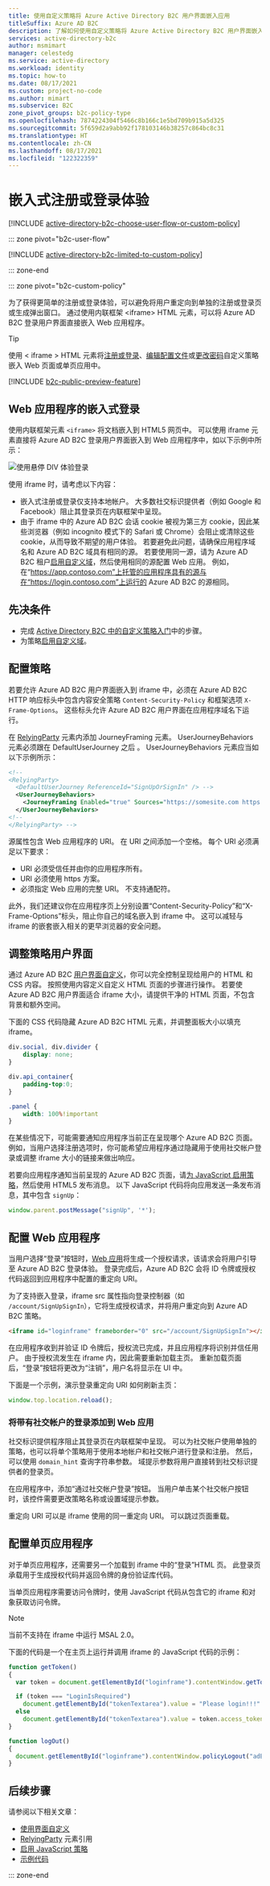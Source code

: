 ```yaml
---
title: 使用自定义策略将 Azure Active Directory B2C 用户界面嵌入应用
titleSuffix: Azure AD B2C
description: 了解如何使用自定义策略将 Azure Active Directory B2C 用户界面嵌入应用
services: active-directory-b2c
author: msmimart
manager: celestedg
ms.service: active-directory
ms.workload: identity
ms.topic: how-to
ms.date: 08/17/2021
ms.custom: project-no-code
ms.author: mimart
ms.subservice: B2C
zone_pivot_groups: b2c-policy-type
ms.openlocfilehash: 7874224304f5466c8b166c1e5bd709b915a5d325
ms.sourcegitcommit: 5f659d2a9abb92f178103146b38257c864bc8c31
ms.translationtype: HT
ms.contentlocale: zh-CN
ms.lasthandoff: 08/17/2021
ms.locfileid: "122322359"
---
```

# <a name="embedded-sing-up-or-sign-in-experience"></a>嵌入式注册或登录体验

[!INCLUDE [active-directory-b2c-choose-user-flow-or-custom-policy](../../includes/active-directory-b2c-choose-user-flow-or-custom-policy.md)]

::: zone pivot="b2c-user-flow"

[!INCLUDE [active-directory-b2c-limited-to-custom-policy](../../includes/active-directory-b2c-limited-to-custom-policy.md)]

::: zone-end

::: zone pivot="b2c-custom-policy"

为了获得更简单的注册或登录体验，可以避免将用户重定向到单独的注册或登录页或生成弹出窗口。 通过使用内联框架 &lt;iframe&gt; HTML 元素，可以将 Azure AD B2C 登录用户界面直接嵌入 Web 应用程序。 

> [!TIP]
> 使用 &lt; iframe &gt; HTML 元素将[注册或登录](add-sign-up-and-sign-in-policy.md)、[编辑配置文件](add-profile-editing-policy.md)或[更改密码](add-password-change-policy.md)自定义策略嵌入 Web 页面或单页应用中。

[!INCLUDE [b2c-public-preview-feature](../../includes/active-directory-b2c-public-preview.md)]

## <a name="web-application-embedded-sign-in"></a>Web 应用程序的嵌入式登录

使用内联框架元素 `<iframe>` 将文档嵌入到 HTML5 网页中。 可以使用 iframe 元素直接将 Azure AD B2C 登录用户界面嵌入到 Web 应用程序中，如以下示例中所示：

![使用悬停 DIV 体验登录](media/embedded-login/login-hovering.png)

使用 iframe 时，请考虑以下内容：

- 嵌入式注册或登录仅支持本地帐户。 大多数社交标识提供者（例如 Google 和 Facebook）阻止其登录页在内联框架中呈现。
- 由于 iframe 中的 Azure AD B2C 会话 cookie 被视为第三方 cookie，因此某些浏览器（例如 incognito 模式下的 Safari 或 Chrome）会阻止或清除这些 cookie，从而导致不期望的用户体验。 若要避免此问题，请确保应用程序域名和 Azure AD B2C 域具有相同的源。 若要使用同一源，请为 Azure AD B2C 租户[启用自定义域](custom-domain.md)，然后使用相同的源配置 Web 应用。 例如，在“https://app.contoso.com”上托管的应用程序具有的源与在“https://login.contoso.com”上运行的 Azure AD B2C 的源相同。

## <a name="prerequisites"></a>先决条件

* 完成 [Active Directory B2C 中的自定义策略入门](tutorial-create-user-flows.md?pivots=b2c-custom-policy)中的步骤。
* 为策略[启用自定义域](custom-domain.md)。

## <a name="configure-your-policy"></a>配置策略

若要允许 Azure AD B2C 用户界面嵌入到 iframe 中，必须在 Azure AD B2C HTTP 响应标头中包含内容安全策略 `Content-Security-Policy` 和框架选项 `X-Frame-Options`。 这些标头允许 Azure AD B2C 用户界面在应用程序域名下运行。

在 [RelyingParty](relyingparty.md) 元素内添加 JourneyFraming 元素。  UserJourneyBehaviors 元素必须跟在 DefaultUserJourney 之后 。 UserJourneyBehaviors 元素应当如以下示例所示：

```xml
<!--
<RelyingParty>
  <DefaultUserJourney ReferenceId="SignUpOrSignIn" /> -->
  <UserJourneyBehaviors> 
    <JourneyFraming Enabled="true" Sources="https://somesite.com https://anothersite.com" /> 
  </UserJourneyBehaviors>
<!--
</RelyingParty> -->
```

源属性包含 Web 应用程序的 URI。 在 URI 之间添加一个空格。 每个 URI 必须满足以下要求：

- URI 必须受信任并由你的应用程序所有。
- URI 必须使用 https 方案。  
- 必须指定 Web 应用的完整 URI。 不支持通配符。

此外，我们还建议你在应用程序页上分别设置“Content-Security-Policy”和“X-Frame-Options”标头，阻止你自己的域名嵌入到 iframe 中。 这可以减轻与 iframe 的嵌套嵌入相关的更早浏览器的安全问题。

## <a name="adjust-policy-user-interface"></a>调整策略用户界面

通过 Azure AD B2C [用户界面自定义](customize-ui.md)，你可以完全控制呈现给用户的 HTML 和 CSS 内容。 按照使用内容定义自定义 HTML 页面的步骤进行操作。 若要使 Azure AD B2C 用户界面适合 iframe 大小，请提供干净的 HTML 页面，不包含背景和额外空间。  

下面的 CSS 代码隐藏 Azure AD B2C HTML 元素，并调整面板大小以填充 iframe。

```css
div.social, div.divider {
    display: none;
}

div.api_container{
    padding-top:0;
}

.panel {
    width: 100%!important
}
```

在某些情况下，可能需要通知应用程序当前正在呈现哪个 Azure AD B2C 页面。 例如，当用户选择注册选项时，你可能希望应用程序通过隐藏用于使用社交帐户登录或调整 iframe 大小的链接来做出响应。

若要向应用程序通知当前呈现的 Azure AD B2C 页面，请[为 JavaScript 启用策略](./javascript-and-page-layout.md)，然后使用 HTML5 发布消息。 以下 JavaScript 代码将向应用发送一条发布消息，其中包含 `signUp`：

```javascript
window.parent.postMessage("signUp", '*');
```

## <a name="configure-a-web-application"></a>配置 Web 应用程序

当用户选择“登录”按钮时，[Web 应用](integrate-with-app-code-samples.md#web-apps-and-apis)将生成一个授权请求，该请求会将用户引导至 Azure AD B2C 登录体验。 登录完成后，Azure AD B2C 会将 ID 令牌或授权代码返回到应用程序中配置的重定向 URI。

为了支持嵌入登录，iframe src 属性指向登录控制器（如 `/account/SignUpSignIn`），它将生成授权请求，并将用户重定向到 Azure AD B2C 策略。

```html
<iframe id="loginframe" frameborder="0" src="/account/SignUpSignIn"></iframe>
``` 

在应用程序收到并验证 ID 令牌后，授权流已完成，并且应用程序将识别并信任用户。 由于授权流发生在 iframe 内，因此需要重新加载主页。 重新加载页面后，“登录”按钮将更改为“注销”，用户名将显示在 UI 中。  

下面是一个示例，演示登录重定向 URI 如何刷新主页：

```javascript
window.top.location.reload();
```

### <a name="add-sign-in-with-social-accounts-to-a-web-app"></a>将带有社交帐户的登录添加到 Web 应用

社交标识提供程序阻止其登录页在内联框架中呈现。 可以为社交帐户使用单独的策略，也可以将单个策略用于使用本地帐户和社交帐户进行登录和注册。 然后，可以使用 `domain_hint` 查询字符串参数。 域提示参数将用户直接转到社交标识提供者的登录页。

在应用程序中，添加“通过社交帐户登录”按钮。 当用户单击某个社交帐户按钮时，该控件需要更改策略名称或设置域提示参数。

<!-- TBD: add a diagram -->

重定向 URI 可以是 iframe 使用的同一重定向 URI。 可以跳过页面重载。

## <a name="configure-a-single-page-application"></a>配置单页应用程序

对于单页应用程序，还需要另一个加载到 iframe 中的“登录”HTML 页。 此登录页承载用于生成授权代码并返回令牌的身份验证库代码。

当单页应用程序需要访问令牌时，使用 JavaScript 代码从包含它的 iframe 和对象获取访问令牌。

> [!NOTE]
> 当前不支持在 iframe 中运行 MSAL 2.0。

下面的代码是一个在主页上运行并调用 iframe 的 JavaScript 代码的示例：

```javascript
function getToken()
{
  var token = document.getElementById("loginframe").contentWindow.getToken("adB2CSignInSignUp");

  if (token === "LoginIsRequired")
    document.getElementById("tokenTextarea").value = "Please login!!!"
  else
    document.getElementById("tokenTextarea").value = token.access_token;
}

function logOut()
{
  document.getElementById("loginframe").contentWindow.policyLogout("adB2CSignInSignUp", "B2C_1A_SignUpOrSignIn");
}
```

## <a name="next-steps"></a>后续步骤

请参阅以下相关文章：

- [使用界面自定义](customize-ui.md)
- [RelyingParty](relyingparty.md) 元素引用
- [启用 JavaScript 策略](./javascript-and-page-layout.md)
- [示例代码](integrate-with-app-code-samples.md)

::: zone-end
